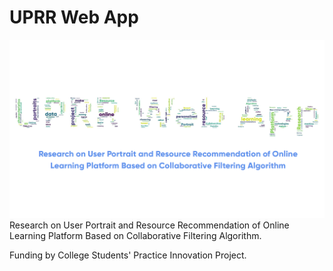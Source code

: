 # UPRR Web App

![QQ截图20220302234200](./static/img/uprrlogo.png)Research on User Portrait and Resource Recommendation of Online Learning
Platform Based on Collaborative Filtering Algorithm.

Funding by College Students' Practice Innovation Project.
